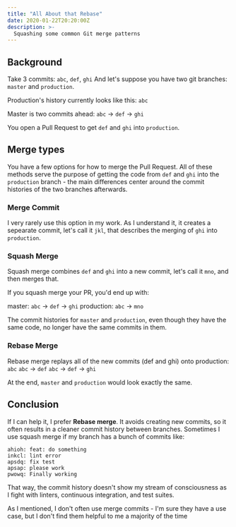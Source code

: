 ```yaml
---
title: "All About that Rebase"
date: 2020-01-22T20:20:00Z
description: >-
  Squashing some common Git merge patterns
---
```


## Background

Take 3 commits: `abc`, `def`, `ghi`
And let's suppose you have two git branches: `master` and `production`.

Production's history currently looks like this:
`abc`

Master is two commits ahead:
`abc` -> `def` -> `ghi`

You open a Pull Request to get `def` and `ghi` into `production`.

## Merge types

You have a few options for how to merge the Pull Request. All of these methods serve the purpose of getting the code from `def` and `ghi` into the `production` branch - the main differences center around the commit histories of the two branches afterwards.

### Merge Commit

I very rarely use this option in my work. As I understand it, it creates a sepearate commit, let's call it `jkl`, that describes the merging of `ghi` into `production`.

### Squash Merge
Squash merge combines `def` and `ghi` into a new commit, let's call it `mno`, and then merges that.

If you squash merge your PR, you'd end up with:

master: `abc` -> `def` -> `ghi`
production: `abc` -> `mno`

The commit histories for `master` and `production`, even though they have the same code, no longer have the same commits in them.

### Rebase Merge
Rebase merge replays all of the new commits (def and ghi) onto production: 
`abc`
`abc` -> `def`
`abc` -> `def` -> `ghi`

At the end, `master` and `production` would look exactly the same.

## Conclusion

If I can help it, I prefer **Rebase merge**. It avoids creating new commits, so it often results in a cleaner commit history between branches. Sometimes I use squash merge if my branch has a bunch of commits like:
```
ahioh: feat: do something
inkcl: lint error
apsdq: fix test
apsap: please work
pwowq: Finally working
```
That way, the commit history doesn't show my stream of consciousness as I fight with linters, continuous integration, and test suites.

As I mentioned, I don't often use merge commits - I'm sure they have a use case, but I don't find them helpful to me a majority of the time
